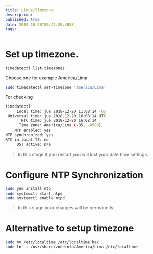 ```yaml
---
title: Linux/Timezone
description: 
published: true
date: 2019-10-28T00:42:20.405Z
tags: 
---
```


# Set up timezone.

```sh
timedatectl list-timezones
```

Choose one for example America/Lima

```sh
sudo timedatectl set-timezone 'America/Lima'
```

 For checking
 
 ```sh
timedatectl 
      Local time: jue 2018-12-20 11:08:14 -05
  Universal time: jue 2018-12-20 16:08:14 UTC
        RTC time: jue 2018-12-20 16:08:14
       Time zone: America/Lima (-05, -0500)
     NTP enabled: yes
NTP synchronized: yes
 RTC in local TZ: no
      DST active: n/a
```

> In this stage if you restart you will lost your date time settings.

 # Configure NTP Synchronization
 

```sh
sudo yum install ntp
sudo systemctl start ntpd
sudo systemctl enable ntpd
```

> In this stage your changes will be permanetly


# Alternative to setup timezone

```sh
sudo mv /etc/localtime /etc/localtime.bak
sudo ln -s /usr/share/zoneinfo/America/Lima /etc/localtime
```
